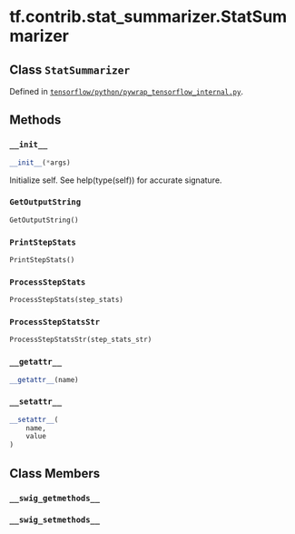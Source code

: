 <div itemscope itemtype="http://developers.google.com/ReferenceObject">
<meta itemprop="name" content="tf.contrib.stat_summarizer.StatSummarizer" />
<meta itemprop="property" content="GetOutputString"/>
<meta itemprop="property" content="PrintStepStats"/>
<meta itemprop="property" content="ProcessStepStats"/>
<meta itemprop="property" content="ProcessStepStatsStr"/>
<meta itemprop="property" content="__getattr__"/>
<meta itemprop="property" content="__init__"/>
<meta itemprop="property" content="__setattr__"/>
<meta itemprop="property" content="__swig_getmethods__"/>
<meta itemprop="property" content="__swig_setmethods__"/>
</div>

# tf.contrib.stat_summarizer.StatSummarizer

## Class `StatSummarizer`





Defined in [`tensorflow/python/pywrap_tensorflow_internal.py`](https://www.tensorflow.org/code/tensorflow/python/pywrap_tensorflow_internal.py).



## Methods

<h3 id="__init__"><code>__init__</code></h3>

``` python
__init__(*args)
```

Initialize self.  See help(type(self)) for accurate signature.

<h3 id="GetOutputString"><code>GetOutputString</code></h3>

``` python
GetOutputString()
```



<h3 id="PrintStepStats"><code>PrintStepStats</code></h3>

``` python
PrintStepStats()
```



<h3 id="ProcessStepStats"><code>ProcessStepStats</code></h3>

``` python
ProcessStepStats(step_stats)
```



<h3 id="ProcessStepStatsStr"><code>ProcessStepStatsStr</code></h3>

``` python
ProcessStepStatsStr(step_stats_str)
```



<h3 id="__getattr__"><code>__getattr__</code></h3>

``` python
__getattr__(name)
```



<h3 id="__setattr__"><code>__setattr__</code></h3>

``` python
__setattr__(
    name,
    value
)
```





## Class Members

<h3 id="__swig_getmethods__"><code>__swig_getmethods__</code></h3>

<h3 id="__swig_setmethods__"><code>__swig_setmethods__</code></h3>

